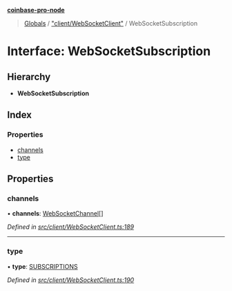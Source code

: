 **[coinbase-pro-node](../README.md)**

> [Globals](../globals.md) / ["client/WebSocketClient"](../modules/_client_websocketclient_.md) / WebSocketSubscription

# Interface: WebSocketSubscription

## Hierarchy

- **WebSocketSubscription**

## Index

### Properties

- [channels](_client_websocketclient_.websocketsubscription.md#channels)
- [type](_client_websocketclient_.websocketsubscription.md#type)

## Properties

### channels

• **channels**: [WebSocketChannel](_client_websocketclient_.websocketchannel.md)[]

_Defined in [src/client/WebSocketClient.ts:189](https://github.com/bennycode/coinbase-pro-node/blob/ee94ab6/src/client/WebSocketClient.ts#L189)_

---

### type

• **type**: [SUBSCRIPTIONS](../enums/_client_websocketclient_.websocketresponsetype.md#subscriptions)

_Defined in [src/client/WebSocketClient.ts:190](https://github.com/bennycode/coinbase-pro-node/blob/ee94ab6/src/client/WebSocketClient.ts#L190)_

